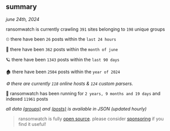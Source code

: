 
## summary
_june 24th, 2024_

ransomwatch is currently crawling `391` sites belonging to `198` unique groups

⏲ there have been `26` posts within the `last 24 hours`

🦈 there have been `362` posts within the `month of june`

🪐 there have been `1343` posts within the `last 90 days`

🏚 there have been `2504` posts within the `year of 2024`

_⚙️ there are currently `118` online hosts & `124` custom parsers._

🦕 ransomwatch has been running for `2 years, 9 months and 19 days` and indexed `11961` posts

_all data  [(groups)](http://ransomwhat.telemetry.ltd/groups) and [(posts)](http://ransomwhat.telemetry.ltd/posts) is available in JSON (updated hourly)_

> ransomwatch is fully [open source](https://github.com/joshhighet/ransomwatch#ransomwatch--). please consider [sponsoring](https://github.com/sponsors/joshhighet) if you find it useful!
